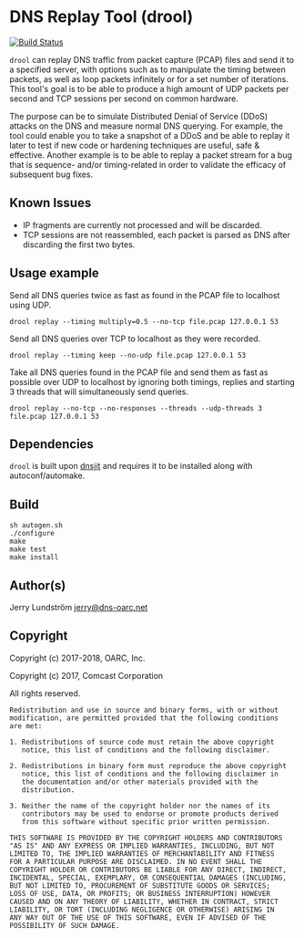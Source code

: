 # DNS Replay Tool (drool)

[![Build Status](https://travis-ci.org/DNS-OARC/drool.svg?branch=develop)](https://travis-ci.org/DNS-OARC/drool)

`drool` can replay DNS traffic from packet capture (PCAP) files and send
it to a specified server, with options such as to manipulate the timing
between packets, as well as loop packets infinitely or for a set number
of iterations. This tool's goal is to be able to produce a high amount
of UDP packets per second and TCP sessions per second on common hardware.

The purpose can be to simulate Distributed Denial of Service (DDoS) attacks
on the DNS and measure normal DNS querying. For example, the tool could
enable you to take a snapshot of a DDoS and be able to replay it later
to test if new code or hardening techniques are useful, safe & effective.
Another example is to be able to replay a packet stream for a
bug that is sequence- and/or timing-related in order to validate the
efficacy of subsequent bug fixes.

## Known Issues

- IP fragments are currently not processed and will be discarded.
- TCP sessions are not reassembled, each packet is parsed as DNS after
  discarding the first two bytes.

## Usage example

Send all DNS queries twice as fast as found in the PCAP file to localhost
using UDP.

```shell
drool replay --timing multiply=0.5 --no-tcp file.pcap 127.0.0.1 53
```

Send all DNS queries over TCP to localhost as they were recorded.

```shell
drool replay --timing keep --no-udp file.pcap 127.0.0.1 53
```

Take all DNS queries found in the PCAP file and send them as fast as possible
over UDP to localhost by ignoring both timings, replies and starting 3 threads
that will simultaneously send queries.

```shell
drool replay --no-tcp --no-responses --threads --udp-threads 3 file.pcap 127.0.0.1 53
```

## Dependencies

`drool` is built upon [dnsjit](https://github.com/DNS-OARC/dnsjit) and
requires it to be installed along with autoconf/automake.

## Build

```
sh autogen.sh
./configure
make
make test
make install
```

## Author(s)

Jerry Lundström <jerry@dns-oarc.net>

## Copyright

Copyright (c) 2017-2018, OARC, Inc.

Copyright (c) 2017, Comcast Corporation

All rights reserved.

```
Redistribution and use in source and binary forms, with or without
modification, are permitted provided that the following conditions
are met:

1. Redistributions of source code must retain the above copyright
   notice, this list of conditions and the following disclaimer.

2. Redistributions in binary form must reproduce the above copyright
   notice, this list of conditions and the following disclaimer in
   the documentation and/or other materials provided with the
   distribution.

3. Neither the name of the copyright holder nor the names of its
   contributors may be used to endorse or promote products derived
   from this software without specific prior written permission.

THIS SOFTWARE IS PROVIDED BY THE COPYRIGHT HOLDERS AND CONTRIBUTORS
"AS IS" AND ANY EXPRESS OR IMPLIED WARRANTIES, INCLUDING, BUT NOT
LIMITED TO, THE IMPLIED WARRANTIES OF MERCHANTABILITY AND FITNESS
FOR A PARTICULAR PURPOSE ARE DISCLAIMED. IN NO EVENT SHALL THE
COPYRIGHT HOLDER OR CONTRIBUTORS BE LIABLE FOR ANY DIRECT, INDIRECT,
INCIDENTAL, SPECIAL, EXEMPLARY, OR CONSEQUENTIAL DAMAGES (INCLUDING,
BUT NOT LIMITED TO, PROCUREMENT OF SUBSTITUTE GOODS OR SERVICES;
LOSS OF USE, DATA, OR PROFITS; OR BUSINESS INTERRUPTION) HOWEVER
CAUSED AND ON ANY THEORY OF LIABILITY, WHETHER IN CONTRACT, STRICT
LIABILITY, OR TORT (INCLUDING NEGLIGENCE OR OTHERWISE) ARISING IN
ANY WAY OUT OF THE USE OF THIS SOFTWARE, EVEN IF ADVISED OF THE
POSSIBILITY OF SUCH DAMAGE.
```
